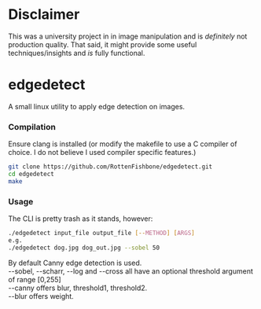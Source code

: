 # Disclaimer

This was a university project in in image manipulation and is *definitely* not production quality. That said, it might provide some useful techniques/insights and *is* fully functional.

# edgedetect

A small linux utility to apply edge detection on images.

### Compilation

Ensure clang is installed (or modify the makefile to use a C compiler of choice. I do not believe I used compiler specific features.)

```bash
git clone https://github.com/RottenFishbone/edgedetect.git
cd edgedetect
make
```

### Usage

The CLI is pretty trash as it stands, however:

```bash
./edgedetect input_file output_file [--METHOD] [ARGS]
e.g.
./edgedetect dog.jpg dog_out.jpg --sobel 50
```

By default Canny edge detection is used.  
--sobel, --scharr, --log and --cross all have an optional threshold argument of range [0,255]  
--canny offers blur, threshold1, threshold2.  
--blur offers weight.  
 
